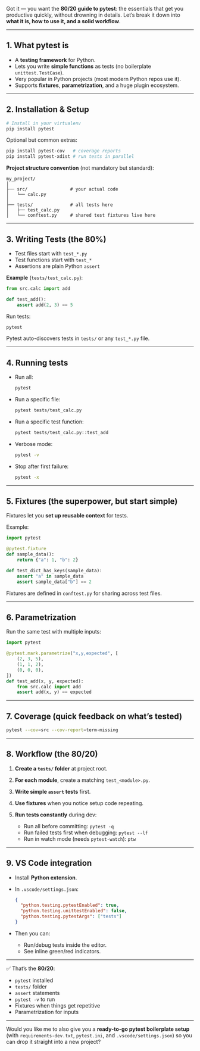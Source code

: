 Got it — you want the **80/20 guide to pytest**: the essentials that get you productive quickly, without drowning in details. Let’s break it down into **what it is, how to use it, and a solid workflow**.

---

## 1. What pytest is

- A **testing framework** for Python.
- Lets you write **simple functions** as tests (no boilerplate `unittest.TestCase`).
- Very popular in Python projects (most modern Python repos use it).
- Supports **fixtures**, **parametrization**, and a huge plugin ecosystem.

---

## 2. Installation & Setup

```bash
# Install in your virtualenv
pip install pytest
```

Optional but common extras:

```bash
pip install pytest-cov   # coverage reports
pip install pytest-xdist # run tests in parallel
```

**Project structure convention** (not mandatory but standard):

```
my_project/
│
├── src/                # your actual code
│   └── calc.py
│
├── tests/              # all tests here
│   ├── test_calc.py
│   └── conftest.py     # shared test fixtures live here
```

---

## 3. Writing Tests (the 80%)

- Test files start with `test_*.py`
- Test functions start with `test_*`
- Assertions are plain Python `assert`

**Example** (`tests/test_calc.py`):

```python
from src.calc import add

def test_add():
    assert add(2, 3) == 5
```

Run tests:

```bash
pytest
```

Pytest auto-discovers tests in `tests/` or any `test_*.py` file.

---

## 4. Running tests

- Run all:

  ```bash
  pytest
  ```

- Run a specific file:

  ```bash
  pytest tests/test_calc.py
  ```

- Run a specific test function:

  ```bash
  pytest tests/test_calc.py::test_add
  ```

- Verbose mode:

  ```bash
  pytest -v
  ```

- Stop after first failure:

  ```bash
  pytest -x
  ```

---

## 5. Fixtures (the superpower, but start simple)

Fixtures let you **set up reusable context** for tests.

Example:

```python
import pytest

@pytest.fixture
def sample_data():
    return {"a": 1, "b": 2}

def test_dict_has_keys(sample_data):
    assert "a" in sample_data
    assert sample_data["b"] == 2
```

Fixtures are defined in `conftest.py` for sharing across test files.

---

## 6. Parametrization

Run the same test with multiple inputs:

```python
import pytest

@pytest.mark.parametrize("x,y,expected", [
    (2, 3, 5),
    (1, 1, 2),
    (0, 0, 0),
])
def test_add(x, y, expected):
    from src.calc import add
    assert add(x, y) == expected
```

---

## 7. Coverage (quick feedback on what’s tested)

```bash
pytest --cov=src --cov-report=term-missing
```

---

## 8. Workflow (the 80/20)

1. **Create a `tests/` folder** at project root.
2. **For each module**, create a matching `test_<module>.py`.
3. **Write simple `assert` tests** first.
4. **Use fixtures** when you notice setup code repeating.
5. **Run tests constantly** during dev:

   - Run all before committing: `pytest -q`
   - Run failed tests first when debugging: `pytest --lf`
   - Run in watch mode (needs `pytest-watch`): `ptw`

---

## 9. VS Code integration

- Install **Python extension**.
- In `.vscode/settings.json`:

  ```json
  {
    "python.testing.pytestEnabled": true,
    "python.testing.unittestEnabled": false,
    "python.testing.pytestArgs": ["tests"]
  }
  ```

- Then you can:

  - Run/debug tests inside the editor.
  - See inline green/red indicators.

---

✅ That’s the **80/20**:

- `pytest` installed
- `tests/` folder
- `assert` statements
- `pytest -v` to run
- Fixtures when things get repetitive
- Parametrization for inputs

---

Would you like me to also give you a **ready-to-go pytest boilerplate setup** (with `requirements-dev.txt`, `pytest.ini`, and `.vscode/settings.json`) so you can drop it straight into a new project?

